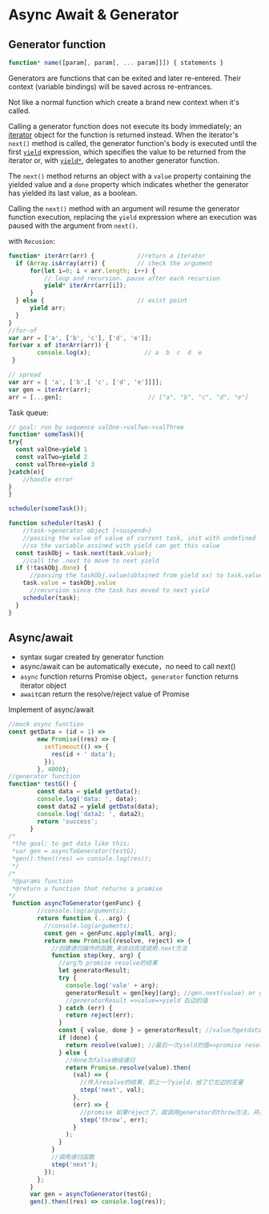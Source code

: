 # Async Await & Generator

## Generator function

```js
function* name([param[, param[, ... param]]]) { statements }
```

Generators are functions that can be exited and later re-entered. Their context (variable bindings) will be saved across re-entrances.

Not like a normal function which create a brand new context when it's called.

Calling a generator function does not execute its body immediately; an [iterator](https://developer.mozilla.org/en-US/docs/Web/JavaScript/Reference/Iteration_protocols#iterator) object for the function is returned instead. When the iterator's `next()` method is called, the generator function's body is executed until the first [`yield`](https://developer.mozilla.org/en-US/docs/Web/JavaScript/Reference/Operators/yield) expression, which specifies the value to be returned from the iterator or, with [`yield*`](https://developer.mozilla.org/en-US/docs/Web/JavaScript/Reference/Operators/yield*), delegates to another generator function. 

The `next()` method returns an object with a `value` property containing the yielded value and a `done` property which indicates whether the generator has yielded its last value, as a boolean. 

Calling the `next()` method with an argument will resume the generator function execution, replacing the `yield` expression where an execution was paused with the argument from `next()`.

with `Recusion`:

```js
function* iterArr(arr) {            //return a iterator
  if (Array.isArray(arr)) {         // check the argument
      for(let i=0; i < arr.length; i++) {
          // loop and recursion. pause after each recursion
          yield* iterArr(arr[i]);   
      }
  } else {                          // exist point    
      yield arr;
  }
}
//for-of 
var arr = ['a', ['b', 'c'], ['d', 'e']];
for(var x of iterArr(arr)) {
        console.log(x);               // a  b  c  d  e
 }

// spread
var arr = [ 'a', ['b',[ 'c', ['d', 'e']]]];
var gen = iterArr(arr);
arr = [...gen];                        // ["a", "b", "c", "d", "e"]
```

Task queue:

```js
// goal: run by sequence valOne->valTwo->valThree
function* someTask(){
try{
  const valOne=yield 1
  const valTwo=yield 2
  const valThree=yield 3
}catch(e){
    //handle error
}
}

scheduler(someTask());

function scheduler(task) {
    //task->generator object {<suspend>}
    //passing the value of value of current task, init with undefined
    //so the variable assined with yield can get this value
  const taskObj = task.next(task.value);
    //call the .next to move to next yield
  if (!taskObj.done) {
      //passing the taskObj.value(obtained from yield xx) to task.value
    task.value = taskObj.value
      //recursion since the task has moved to next yield
    scheduler(task);
  }
}
```



## Async/await

- syntax sugar created by generator function
- async/await can be automatically execute，no need to call next()
- `async` function returns Promise object，`generator` function returns iterator object
- `await`can return the resolve/reject value of Promise

Implement of async/await

```js
//mock async function
const getData = (id = 1) =>
        new Promise((res) => {
          setTimeout(() => {
            res(id + ' data');
          });
        }, 4000);
//generator function
function* testG() {
        const data = yield getData();
        console.log('data: ', data);
        const data2 = yield getData(data);
        console.log('data2: ', data2);
        return 'success';
      }
/*
 *the goal: to get data like this: 
 *var gen = asyncToGenerator(testG); 
 *gen().then((res) => console.log(res));
 */
/*
 *@params function 
 *@return a function that returns a promise
*/
 function asyncToGenerator(genFunc) {
        //console.log(arguments);
        return function (...arg) {
          //console.log(arguments);
          const gen = genFunc.apply(null, arg);
          return new Promise((resolve, reject) => {
            //创建递归操作的函数,来自动完成调用.next方法
            function step(key, arg) {
              //arg为 promise resolve的结果
              let generatorResult;
              try {
                console.log('vale' + arg);
                generatorResult = gen[key](arg); //gen.next(value) or gen.throw(err)//参数会变为yiled左边变量的值 第一次undefined
                //generatorResult =>value=>yield 右边的值
              } catch (err) {
                return reject(err);
              }
              const { value, done } = generatorResult; //value为getdata返回的promise
              if (done) {
                return resolve(value); //最后一次yield的值=>promise resolve的值
              } else {
                //done为false继续递归
                return Promise.resolve(value).then(
                  (val) => {
                    //传入resolve的结果，即上一个yield，给了它左边的变量
                    step('next', val);
                  },
                  (err) => {
                    //promise 如果reject了，就调用generator的throw方法，并把error传入
                    step('throw', err);
                  }
                );
              }
            }
            //调用递归函数
            step('next');
          });
        };
      }
      var gen = asyncToGenerator(testG);
      gen().then((res) => console.log(res));
```

